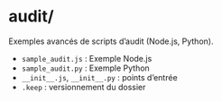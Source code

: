 # audit/

Exemples avancés de scripts d’audit (Node.js, Python).

- `sample_audit.js` : Exemple Node.js
- `sample_audit.py` : Exemple Python
- `__init__.js`, `__init__.py` : points d’entrée
- `.keep` : versionnement du dossier
